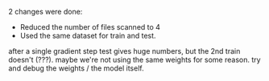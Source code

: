 2 changes were done:
- Reduced the number of files scanned to 4
- Used the same dataset for train and test.

after a single gradient step test gives huge numbers, but the 2nd train doesn't (???).
maybe we're not using the same weights for some reason.
try and debug the weights / the model itself.